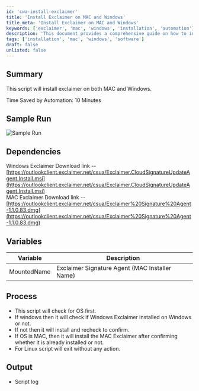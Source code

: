 ```yaml
---
id: 'cwa-install-exclaimer'
title: 'Install Exclaimer on MAC and Windows'
title_meta: 'Install Exclaimer on MAC and Windows'
keywords: ['exclaimer', 'mac', 'windows', 'installation', 'automation']
description: 'This document provides a comprehensive guide on how to install the Exclaimer application on both MAC and Windows operating systems. It outlines the dependencies, process, and expected output of the installation script, helping users save time through automation.'
tags: ['installation', 'mac', 'windows', 'software']
draft: false
unlisted: false
---
```

## Summary

This script will install exclaimer on both MAC and Windows.

Time Saved by Automation: 10 Minutes

## Sample Run

![Sample Run](5078775/docs/7819330/images/10885123)

## Dependencies

Windows Exclaimer Download link -- [https://outlookclient.exclaimer.net/csua/Exclaimer.CloudSignatureUpdateAgent.Install.msi](https://outlookclient.exclaimer.net/csua/Exclaimer.CloudSignatureUpdateAgent.Install.msi)  
MAC Exclaimer Download link -- [https://outlookclient.exclaimer.net/csua/Exclaimer%20Signature%20Agent-1.1.0.83.dmg](https://outlookclient.exclaimer.net/csua/Exclaimer%20Signature%20Agent-1.1.0.83.dmg)

## Variables

| Variable      | Description                                      |
|---------------|--------------------------------------------------|
| MountedName   | Exclaimer Signature Agent (MAC Installer Name)   |

## Process

- This script will check for OS first.
- If windows then it will check if Windows Exclaimer installed on Windows or not.
- If not then it will install and recheck to confirm.
- If OS is MAC, then it will install the MAC Exclaimer after confirming whether it is already installed or not.
- For Linux script will exit without any action.

## Output

- Script log


